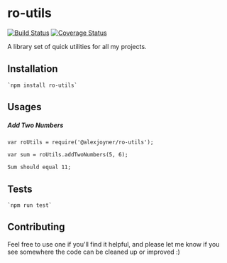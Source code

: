 ro-utils
==========
[![Build Status](https://travis-ci.org/alexjoyner/ro-utils.svg?branch=master)](https://travis-ci.org/alexjoyner/ro-utils)
[![Coverage Status](https://coveralls.io/repos/github/alexjoyner/ro-utils/badge.svg?branch=master)](https://coveralls.io/github/alexjoyner/ro-utils?branch=master)

A library set of quick utilities for all my projects.

## Installation
    `npm install ro-utils`


## Usages 
##### Add Two Numbers
    var roUtils = require('@alexjoyner/ro-utils');
    
    var sum = roUtils.addTwoNumbers(5, 6);
    
    Sum should equal 11;
    

## Tests
    `npm run test`

## Contributing

Feel free to use one if you'll find it helpful, and
please let me know if you see somewhere the code can
be cleaned up or improved :)
